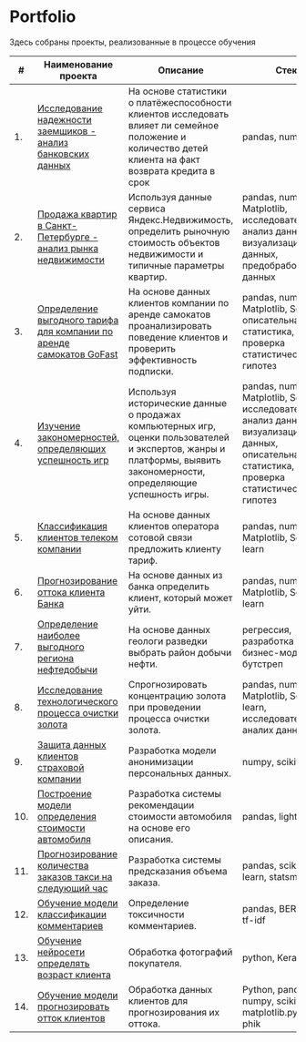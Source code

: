 # Portfolio

Здесь собраны проекты, реализованные в процессе обучения

| #    | Наименование проекта                | Описание                                                     | Стек                                                         |
| ---- | ------------------------------------------------------------ | ------------------------------------------------------------ | ------------------------------------------------------------ |
| 1.   | [Исследование надежности заемщиков - анализ банковских данных](https://github.com/MrAcademic2022/Yandex_Practicum/tree/main/Project%201.%20Borrower%20reliability%20research%20-%20analyzing%20bank%20data) | На основе статистики о платёжеспособности клиентов исследовать влияет ли семейное положение и количество детей клиента на факт возврата кредита в срок| pandas, numpy       |
| 2.   | [Продажа квартир в Санкт-Петербурге - анализ рынка недвижимости](https://github.com/MrAcademic2022/Yandex_Practicum/tree/main/Project%202.%20Research%20of%20advertisements%20for%20apartments%20for%20sale) | Используя данные сервиса Яндекс.Недвижимость, определить рыночную стоимость объектов недвижимости и типичные параметры квартир. | pandas, numpy, Matplotlib, исследовательский анализ данных, визуализация данных, предобработка данных  |
| 3.   | [Определение выгодного тарифа для компании по аренде самокатов GoFast](https://github.com/MrAcademic2022/Yandex_Practicum/tree/main/Project%203.%20Determining%20a%20favorable%20rate%20for%20a%20GoFast%20scooter%20rental%20company) | На основе данных клиентов компании по аренде самокатов проанализировать поведение клиентов и проверить эффективность подписки.|pandas, numpy, Matplotlib, Scipy, описательная статистика, проверка статистических гипотез|
| 4.   | [Изучение закономерностей, определяющих успешность игр](https://github.com/MrAcademic2022/Yandex_Practicum/tree/main/Project%204.%20Exploring%20the%20patterns%20that%20determine%20the%20success%20of%20games) | Используя исторические данные о продажах компьютерных игр, оценки пользователей и экспертов, жанры и платформы, выявить закономерности, определяющие успешность игры.|pandas, numpy, Matplotlib, Scipy, исследовательский анализ данных, визуализация данных, описательная статистика, проверка статистических гипотез|
| 5.   | [Классификация клиентов телеком компании](https://github.com/MrAcademic2022/Yandex_Practicum/tree/main/Project%205.%20Classification%20of%20telecom%20company%20customers) | На основе данных клиентов оператора сотовой связи предложить клиенту тариф.|pandas, numpy, Matplotlib, Scikit-learn|
| 6.   | [Прогнозирование оттока клиента Банка](https://github.com/MrAcademic2022/Yandex_Practicum/tree/main/Project%206.%20Forecasting%20the%20Bank's%20customer%20churn) | На основе данных из банка определить клиент, который может уйти.|pandas, numpy, Matplotlib, Scikit-learn|
| 7.   | [Определение наиболее выгодного региона нефтедобычи](https://github.com/MrAcademic2022/Yandex_Practicum/tree/main/Project%207.%20Identification%20of%20the%20most%20favorable%20oil%20production%20region) | На основе данных геологи разведки выбрать район добычи нефти.|регрессия, разработка бизнес-модели, бутстреп|
| 8.   | [Исследование технологического процесса очистки золота](https://github.com/MrAcademic2022/Yandex_Practicum/tree/main/Project%208.%20Study%20of%20the%20technological%20process%20of%20gold%20purificatio) | Спрогнозировать концентрацию золота при проведении процесса очистки золота.|pandas, numpy, Matplotlib, Scikit-learn, исследовательский аналих данных|
| 9.   | [Защита данных клиентов страховой компании](https://github.com/MrAcademic2022/Yandex_Practicum/tree/main/Project%209.%20Protection%20of%20insurance%20company%20customer%20data) | Разработка модели анонимизации персональных данных.|numpy, scikit-learn|
| 10.   | [Построение модели определения стоимости автомобиля](https://github.com/MrAcademic2022/Yandex_Practicum/tree/main/Project%2010.%20Building%20a%20model%20for%20determining%20the%20value%20of%20an%20automobile) | Разработка системы рекомендации стоимости автомобиля на основе его описания.|pandas, lightgbm |
| 11.   | [Прогнозирование количества заказов такси на следующий час](https://github.com/MrAcademic2022/Yandex_Practicum/tree/main/Project%2011.%20Forecasting%20the%20number%20of%20cab%20orders%20for%20the%20next%20hour) | Разработка системы предсказания объема заказа.|pandas, scikit-learn, statsmodels |
| 12.   | [Обучение модели классификации комментариев](https://github.com/MrAcademic2022/Yandex_Practicum/tree/main/Project%2012.%20Training%20a%20model%20for%20classifying%20comments) | Определение токсичности комментариев.|pandas, BERT, nltk, tf-idf|
| 13.   | [Обучение нейросети определять возраст клиента](https://github.com/MrAcademic2022/Yandex_Practicum/tree/main/Project%2013.%20Neural%20networks) | Обработка фотографий покупателя.|python, Keras|
| 14.   | [Обучение модели прогнозировать отток клиентов](https://github.com/MrAcademic2022/Yandex_Practicum/tree/main/Project%2014.%20Predicting%20customer%20churn%20for%20telecom%20operator) | Обработка данных клиентов для прогнозирования их оттока.|Python, pandas, numpy, scikit-learn, matplotlib.pyplot, phik|
